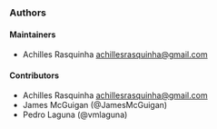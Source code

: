 ### Authors

#### Maintainers

* Achilles Rasquinha <achillesrasquinha@gmail.com>

#### Contributors

* Achilles Rasquinha <achillesrasquinha@gmail.com>
* James McGuigan (@JamesMcGuigan)
* Pedro Laguna (@vmlaguna)